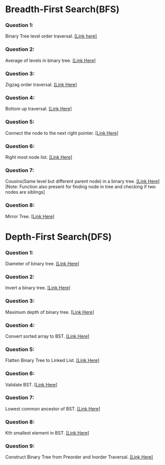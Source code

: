 # Breadth-First Search(BFS)

### Question 1:

Binary Tree level order traversal. [[Link here]](https://leetcode.com/problems/binary-tree-level-order-traversal/description/)

### Question 2:

Average of levels in binary tree. [[Link Here]](https://leetcode.com/problems/average-of-levels-in-binary-tree/)

### Question 3:

Zigzag order traversal. [[Link Here]](https://leetcode.com/problems/binary-tree-zigzag-level-order-traversal/description/)

### Question 4:

Bottom up traversal. [[Link Here]](https://leetcode.com/problems/binary-tree-level-order-traversal-ii/)

### Question 5:

Connect the node to the next right pointer. [[Link Here]](https://leetcode.com/problems/populating-next-right-pointers-in-each-node/description/)

### Question 6:

Right most node list. [[Link Here]](https://leetcode.com/problems/binary-tree-right-side-view/)

### Question 7:

Cousins(Same level but different parent node) in a binary tree. [[Link Here]](https://leetcode.com/problems/cousins-in-binary-tree/description/) [Note: Function also present for finding node in tree and checking if two nodes are siblings]

### Question 8:

Mirror Tree. [[Link Here]](https://leetcode.com/problems/symmetric-tree/)

# Depth-First Search(DFS)

### Question 1:

Diameter of binary tree. [[Link Here]](https://leetcode.com/problems/diameter-of-binary-tree/)

### Question 2:

Invert a binary tree. [[Link Here]](https://leetcode.com/problems/invert-binary-tree/description/)

### Question 3:

Maximum depth of binary tree. [[Link Here]](https://leetcode.com/problems/maximum-depth-of-binary-tree/description/)

### Question 4:

Convert sorted array to BST. [[Link Here]](https://leetcode.com/problems/convert-sorted-array-to-binary-search-tree/)

### Question 5:

Flatten Binary Tree to Linked List. [[Link Here]](https://leetcode.com/problems/flatten-binary-tree-to-linked-list/)

### Question 6:

Validate BST. [[Link Here]](https://leetcode.com/problems/validate-binary-search-tree/submissions/1326213799/)

### Question 7:

Lowest common ancestor of BST. [[Link Here]](https://leetcode.com/problems/lowest-common-ancestor-of-a-binary-tree/description/)

### Question 8:

Kth smallest element in BST. [[Link Here]](https://leetcode.com/problems/kth-smallest-element-in-a-bst/)

### Question 9:

Construct Binary Tree from Preorder and Inorder Traversal. [[Link Here]](https://leetcode.com/problems/construct-binary-tree-from-preorder-and-inorder-traversal/description/)
